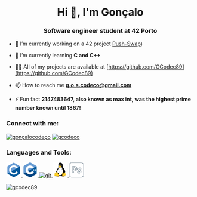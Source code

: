 <h1 align="center">Hi 👋, I'm Gonçalo</h1>
<h3 align="center">Software engineer student at 42 Porto</h3>

- 🔭 I’m currently working on a 42 project [Push-Swap](https://github.com/GCodec89/minitalk-42))

- 🌱 I’m currently learning **C and C++**

- 👨‍💻 All of my projects are available at [https://github.com/GCodec89](https://github.com/GCodec89)

- 📫 How to reach me **g.o.s.codeco@gmail.com**

- ⚡ Fun fact **2147483647, also known as max int, was the highest prime number known until 1867!**

<h3 align="left">Connect with me:</h3>
<p align="left">
<a href="https://linkedin.com/in/gonçalocodeço" target="blank"><img align="center" src="https://raw.githubusercontent.com/rahuldkjain/github-profile-readme-generator/master/src/images/icons/Social/linked-in-alt.svg" alt="gonçalocodeço" height="30" width="40" /></a>
<a href="https://discord.gg/gcodeco" target="blank"><img align="center" src="https://raw.githubusercontent.com/rahuldkjain/github-profile-readme-generator/master/src/images/icons/Social/discord.svg" alt="gcodeco" height="30" width="40" /></a>
</p>

<h3 align="left">Languages and Tools:</h3>
<p align="left"> <a href="https://www.cprogramming.com/" target="_blank" rel="noreferrer"> <img src="https://raw.githubusercontent.com/devicons/devicon/master/icons/c/c-original.svg" alt="c" width="40" height="40"/> </a> <a href="https://www.w3schools.com/cpp/" target="_blank" rel="noreferrer"> <img src="https://raw.githubusercontent.com/devicons/devicon/master/icons/cplusplus/cplusplus-original.svg" alt="cplusplus" width="40" height="40"/> </a> <a href="https://git-scm.com/" target="_blank" rel="noreferrer"> <img src="https://www.vectorlogo.zone/logos/git-scm/git-scm-icon.svg" alt="git" width="40" height="40"/> </a> <a href="https://www.linux.org/" target="_blank" rel="noreferrer"> <img src="https://raw.githubusercontent.com/devicons/devicon/master/icons/linux/linux-original.svg" alt="linux" width="40" height="40"/> </a> <a href="https://www.photoshop.com/en" target="_blank" rel="noreferrer"> <img src="https://raw.githubusercontent.com/devicons/devicon/master/icons/photoshop/photoshop-line.svg" alt="photoshop" width="40" height="40"/> </a> </p>

<p><img align="center" src="https://github-readme-stats.vercel.app/api/top-langs?username=gcodec89&show_icons=true&locale=en&layout=compact" alt="gcodec89" /></p>
